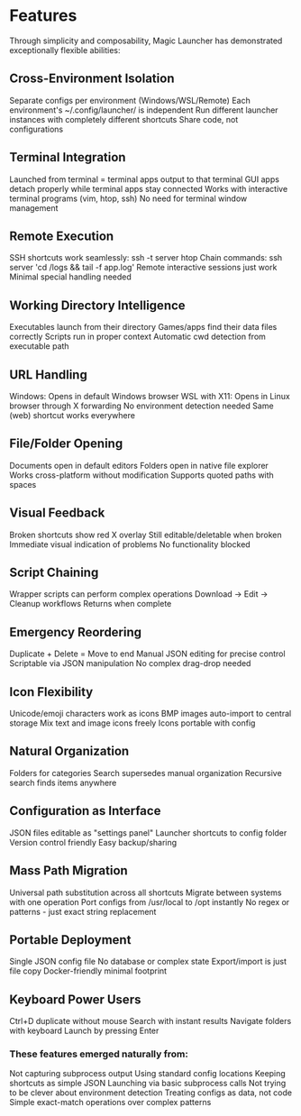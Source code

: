 # Features
Through simplicity and composability, Magic Launcher has demonstrated exceptionally flexible abilities:

## Cross-Environment Isolation

Separate configs per environment (Windows/WSL/Remote)
Each environment's ~/.config/launcher/ is independent
Run different launcher instances with completely different shortcuts
Share code, not configurations

## Terminal Integration

Launched from terminal = terminal apps output to that terminal
GUI apps detach properly while terminal apps stay connected
Works with interactive terminal programs (vim, htop, ssh)
No need for terminal window management

## Remote Execution

SSH shortcuts work seamlessly: ssh -t server htop
Chain commands: ssh server 'cd /logs && tail -f app.log'
Remote interactive sessions just work
Minimal special handling needed

## Working Directory Intelligence

Executables launch from their directory
Games/apps find their data files correctly
Scripts run in proper context
Automatic cwd detection from executable path

## URL Handling

Windows: Opens in default Windows browser
WSL with X11: Opens in Linux browser through X forwarding
No environment detection needed
Same (web) shortcut works everywhere

## File/Folder Opening

Documents open in default editors
Folders open in native file explorer
Works cross-platform without modification
Supports quoted paths with spaces

## Visual Feedback

Broken shortcuts show red X overlay
Still editable/deletable when broken
Immediate visual indication of problems
No functionality blocked

## Script Chaining

Wrapper scripts can perform complex operations
Download → Edit → Cleanup workflows
Returns when complete

## Emergency Reordering

Duplicate + Delete = Move to end
Manual JSON editing for precise control
Scriptable via JSON manipulation
No complex drag-drop needed

## Icon Flexibility

Unicode/emoji characters work as icons
BMP images auto-import to central storage
Mix text and image icons freely
Icons portable with config

## Natural Organization

Folders for categories
Search supersedes manual organization
Recursive search finds items anywhere

## Configuration as Interface

JSON files editable as "settings panel"
Launcher shortcuts to config folder
Version control friendly
Easy backup/sharing

## Mass Path Migration

Universal path substitution across all shortcuts
Migrate between systems with one operation
Port configs from /usr/local to /opt instantly
No regex or patterns - just exact string replacement

## Portable Deployment

Single JSON config file
No database or complex state
Export/import is just file copy
Docker-friendly minimal footprint

## Keyboard Power Users

Ctrl+D duplicate without mouse
Search with instant results
Navigate folders with keyboard
Launch by pressing Enter

### These features emerged naturally from:

Not capturing subprocess output
Using standard config locations
Keeping shortcuts as simple JSON
Launching via basic subprocess calls
Not trying to be clever about environment detection
Treating configs as data, not code
Simple exact-match operations over complex patterns